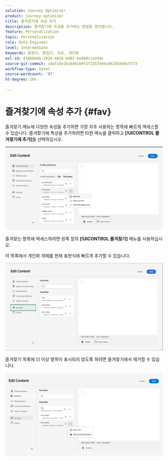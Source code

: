 ```yaml
---
solution: Journey Optimizer
product: journey optimizer
title: 즐겨찾기에 속성 추가
description: 즐겨찾기에 속성을 추가하는 방법을 알아봅니다.
feature: Personalization
topic: Personalization
role: Data Engineer
level: Intermediate
keywords: 표현식, 편집기, 속성, 개인화
exl-id: d188bb6b-2924-4818-b007-be660cce249c
source-git-commit: c0afa3e2bc6dbcb0f2f2357eebc04285de8c5773
workflow-type: tm+mt
source-wordcount: '97'
ht-degree: 16%

---
```


# 즐겨찾기에 속성 추가 {#fav}

즐겨찾기 메뉴에 다양한 속성을 추가하면 가장 자주 사용하는 항목에 빠르게 액세스할 수 있습니다. 즐겨찾기에 특성을 추가하려면 타원 메뉴를 클릭하고 **[!UICONTROL 즐겨찾기에 추가]**&#x200B;를 선택하십시오.

![](assets/favorite-option.png)

즐겨찾는 항목에 액세스하려면 왼쪽 창의 **[!UICONTROL 즐겨찾기]** 메뉴를 사용하십시오.

이 목록에서 개인화 개체를 현재 표현식에 빠르게 추가할 수 있습니다.

![](assets/favorite-list.png)

즐겨찾기 목록에 더 이상 항목이 표시되지 않도록 하려면 즐겨찾기에서 제거할 수 있습니다.

![](assets/favorite-remove.png)
